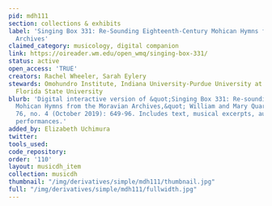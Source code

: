 ```yaml
---
pid: mdh111
section: collections & exhibits
label: 'Singing Box 331: Re-Sounding Eighteenth-Century Mohican Hymns from the Moravian
  Archives'
claimed_category: musicology, digital companion
link: https://oireader.wm.edu/open_wmq/singing-box-331/
status: active
open_access: 'TRUE'
creators: Rachel Wheeler, Sarah Eylery
stewards: Omohundro Institute, Indiana University-Purdue University at Indianapolis,
  Florida State University
blurb: 'Digital interactive version of &quot;Singing Box 331: Re-sounding Eighteenth-Century
  Mohican Hymns from the Moravian Archives,&quot; William and Mary Quarterly, 3d ser.,
  76, no. 4 (October 2019): 649-96. Includes text, musical excerpts, audio and video
  performances.'
added_by: Elizabeth Uchimura
twitter:
tools_used:
code_repository:
order: '110'
layout: musicdh_item
collection: musicdh
thumbnail: "/img/derivatives/simple/mdh111/thumbnail.jpg"
full: "/img/derivatives/simple/mdh111/fullwidth.jpg"
---
```

